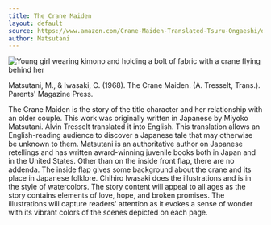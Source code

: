```yaml
---
title: The Crane Maiden
layout: default
source: https://www.amazon.com/Crane-Maiden-Translated-Tsuru-Ongaeshi/dp/B000NZSCG6/ref=sr_1_1?dchild=1&keywords=The+Crane+Maiden&qid=1619377176&s=books&sr=1-1
author: Matsutani
---
```

<div class="summary left"><img src="{{"/assets/images/crane.jpg" | relative_url}}" alt="Young girl wearing kimono and holding a bolt of fabric with a crane flying behind her">

<p>Matsutani, M., & Iwasaki, C. (1968). The Crane Maiden. (A. Tresselt, Trans.). Parents' Magazine Press.</p>

<p>The Crane Maiden is the story of the title character and her relationship with an older couple. This work was originally written in Japanese by Miyoko Matsutani. Alvin Tresselt translated it into English. This translation allows an English-reading audience to discover a Japanese tale that may otherwise be unknown to them. Matsutani is an authoritative author on Japanese retellings and has written award-winning juvenile books both in Japan and in the United States. Other than on the inside front flap, there are no addenda. The inside flap gives some background about the crane and its place in Japanese folklore. Chihiro Iwasaki does the illustrations and is in the style of watercolors. The story content will appeal to all ages as the story contains elements of love, hope, and broken promises. The illustrations will capture readers' attention as it evokes a sense of wonder with its vibrant colors of the scenes depicted on each page.</p></div>

